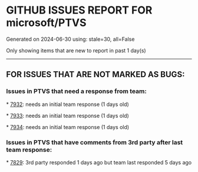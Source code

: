 
# GITHUB ISSUES REPORT FOR microsoft/PTVS


Generated on 2024-06-30 using: stale=30, all=False


Only showing items that are new to report in past 1 day(s)


---

## FOR ISSUES THAT ARE NOT MARKED AS BUGS:


### Issues in PTVS that need a response from team:


\* [7932](https://github.com/microsoft/PTVS/issues/7932 "Unable to select any environment in the toolbar combo box."): needs an initial team response (1 days old)

\* [7933](https://github.com/microsoft/PTVS/issues/7933 "Unable to display the Property page."): needs an initial team response (1 days old)

\* [7934](https://github.com/microsoft/PTVS/issues/7934 "IntelliSense does not work when type @."): needs an initial team response (1 days old)

### Issues in PTVS that have comments from 3rd party after last team response:


\* [7829](https://github.com/microsoft/PTVS/issues/7829 "&quot;Python was not found; run without arguments to install from the Microsoft Store...&quot; appeared in Python project. "): 3rd party responded 1 days ago but team last responded 5 days ago
